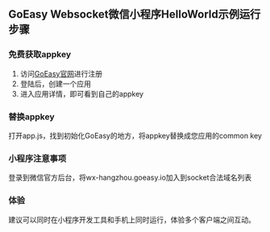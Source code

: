 
## GoEasy Websocket微信小程序HelloWorld示例运行步骤

### 免费获取appkey
1. 访问[GoEasy官网](https://www.goeasy.io)进行注册
2. 登陆后，创建一个应用
3. 进入应用详情，即可看到自己的appkey

### 替换appkey
打开app.js，找到初始化GoEasy的地方，将appkey替换成您应用的common key


### 小程序注意事项
登录到微信官方后台，将wx-hangzhou.goeasy.io加入到socket合法域名列表

### 体验
建议可以同时在小程序开发工具和手机上同时运行，体验多个客户端之间互动。